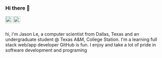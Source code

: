 ### Hi there 👋

<a href="https://www.instagram.com/thereal.jle/">
  <img align="left" alt="Abhishek's Instagram" width="22px" src="https://raw.githubusercontent.com/hussainweb/hussainweb/main/icons/instagram.png" />
</a>

<a href="https://www.linkedin.com/in/vjasonle/">
  <img align="left" alt="LinkedIN" width="22px" src="https://raw.githubusercontent.com/peterthehan/peterthehan/master/assets/linkedin.svg" />
</a>

<br/>
<br/>

hi, i'm Jason Le, a computer scientist from Dallas, Texas and an undergraduate student @ Texas A&M, College Station.
I'm a learning full stack web/app developer
GitHub is fun.
I enjoy and take a lot of pride in software development and programing 
